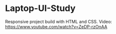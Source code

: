 # Laptop-UI-Study
Responsive project build with HTML and CSS.
Video: https://www.youtube.com/watch?v=ZeDP-rzOnAA
